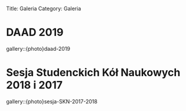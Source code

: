 Title: Galeria
Category: Galeria

# DAAD 2019

gallery::{photo}daad-2019

# Sesja Studenckich Kół Naukowych 2018 i 2017

gallery::{photo}sesja-SKN-2017-2018
